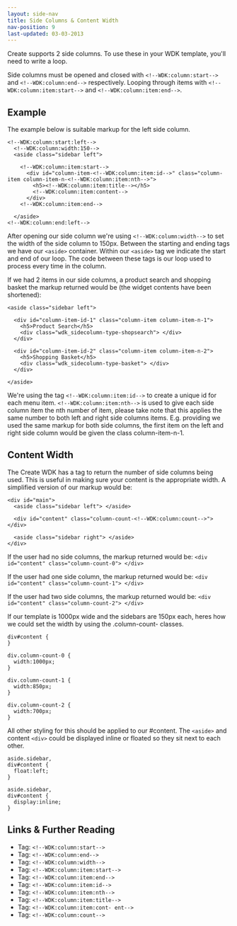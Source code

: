 ```yaml
---
layout: side-nav
title: Side Columns & Content Width
nav-position: 9
last-updated: 03-03-2013
---
```



Create supports 2 side columns. To use these in your WDK template, you'll need to write a loop.

Side columns must be opened and closed with `<!--WDK:column:start-->` and `<!--WDK:column:end-->` respectively. Looping through items with `<!--WDK:column:item:start-->` and `<!--WDK:column:item:end-->`.

## Example

The example below is suitable markup for the left side column.

~~~
<!--WDK:column:start:left-->
  <!--WDK:column:width:150-->
  <aside class="sidebar left">

    <!--WDK:column:item:start-->
      <div id="column-item-<!--WDK:column:item:id-->" class="column-item column-item-n-<!--WDK:column:item:nth-->">
        <h5><!--WDK:column:item:title--></h5>
        <!--WDK:column:item:content-->
      </div>
    <!--WDK:column:item:end-->

  </aside>
<!--WDK:column:end:left-->
~~~

After opening our side column we're using `<!--WDK:column:width-->` to set the width of the side column to 150px. Between the starting and ending tags we have our `<aside>` container. Within our `<aside>` tag we indicate the start and end of our loop. The code between these tags is our loop used to process every time in the column.

If we had 2 items in our side columns, a product search and shopping basket the markup returned would be (the widget contents have been shortened):

~~~
<aside class="sidebar left">

  <div id="column-item-id-1" class="column-item column-item-n-1">
    <h5>Product Search</h5>
    <div class="wdk_sidecolumn-type-shopsearch"> </div>
  </div>

  <div id="column-item-id-2" class="column-item column-item-n-2">
    <h5>Shopping Basket</h5>
    <div class="wdk_sidecolumn-type-basket"> </div>
  </div>

</aside>
~~~

We're using the tag `<!--WDK:column:item:id-->` to create a unique id for each menu item. `<!--WDK:column:item:nth-->` is used to give each side column item the nth number of item, please take note that this applies the same number to both left and right side columns items. E.g. providing we used the same markup for both side columns, the first item on the left and right side column would be given the class column-item-n-1.

## Content Width

The Create WDK has a tag to return the number of side columns being used. This is useful in making sure your content is the appropriate width. A simplified version of our markup would be:

~~~
<div id="main">
  <aside class="sidebar left"> </aside>

  <div id="content" class="column-count-<!--WDK:column:count-->"> </div>

  <aside class="sidebar right"> </aside>
</div>
~~~

If the user had no side columns, the markup returned would be:
`<div id="content" class="column-count-0"> </div>`

If the user had one side column, the markup returned would be:
`<div id="content" class="column-count-1"> </div>`

If the user had two side columns, the markup returned would be:
`<div id="content" class="column-count-2"> </div>`

If our template is 1000px wide and the sidebars are 150px each, heres how we could set the width by using the .column-count- classes.

~~~
div#content {
}

div.column-count-0 {
  width:1000px;
}

div.column-count-1 {
  width:850px;
}

div.column-count-2 {
  width:700px;
}
~~~

All other styling for this should be applied to our #content. The `<aside>` and content `<div>` could be displayed inline or floated so they sit next to each other.

~~~
aside.sidebar,
div#content {
  float:left;
}

aside.sidebar, 
div#content {
  display:inline;
}
~~~

## Links & Further Reading

- Tag: `<!--WDK:column:start-->`
- Tag: `<!--WDK:column:end-->`
- Tag: `<!--WDK:column:width-->`
- Tag: `<!--WDK:column:item:start-->`
- Tag: `<!--WDK:column:item:end-->`
- Tag: `<!--WDK:column:item:id-->`
- Tag: `<!--WDK:column:item:nth-->`
- Tag: `<!--WDK:column:item:title-->`
- Tag: `<!--WDK:column:item:cont- ent-->`
- Tag: `<!--WDK:column:count-->`